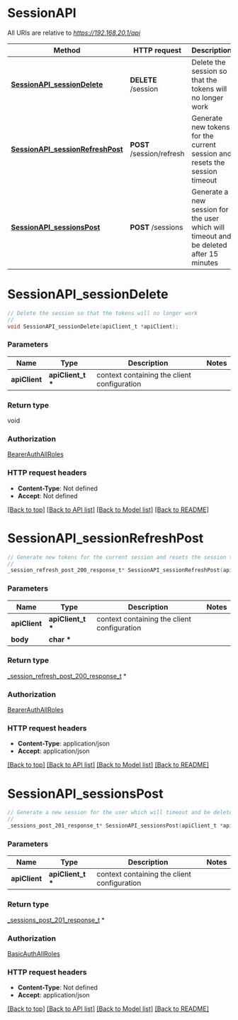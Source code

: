 # SessionAPI

All URIs are relative to *https://192.168.20.1/api*

Method | HTTP request | Description
------------- | ------------- | -------------
[**SessionAPI_sessionDelete**](SessionAPI.md#SessionAPI_sessionDelete) | **DELETE** /session | Delete the session so that the tokens will no longer work
[**SessionAPI_sessionRefreshPost**](SessionAPI.md#SessionAPI_sessionRefreshPost) | **POST** /session/refresh | Generate new tokens for the current session and resets the session timeout
[**SessionAPI_sessionsPost**](SessionAPI.md#SessionAPI_sessionsPost) | **POST** /sessions | Generate a new session for the user which will timeout and be deleted after 15 minutes


# **SessionAPI_sessionDelete**
```c
// Delete the session so that the tokens will no longer work
//
void SessionAPI_sessionDelete(apiClient_t *apiClient);
```

### Parameters
Name | Type | Description  | Notes
------------- | ------------- | ------------- | -------------
**apiClient** | **apiClient_t \*** | context containing the client configuration |

### Return type

void

### Authorization

[BearerAuthAllRoles](../README.md#BearerAuthAllRoles)

### HTTP request headers

 - **Content-Type**: Not defined
 - **Accept**: Not defined

[[Back to top]](#) [[Back to API list]](../README.md#documentation-for-api-endpoints) [[Back to Model list]](../README.md#documentation-for-models) [[Back to README]](../README.md)

# **SessionAPI_sessionRefreshPost**
```c
// Generate new tokens for the current session and resets the session timeout
//
_session_refresh_post_200_response_t* SessionAPI_sessionRefreshPost(apiClient_t *apiClient, char * body);
```

### Parameters
Name | Type | Description  | Notes
------------- | ------------- | ------------- | -------------
**apiClient** | **apiClient_t \*** | context containing the client configuration |
**body** | **char \*** |  | 

### Return type

[_session_refresh_post_200_response_t](_session_refresh_post_200_response.md) *


### Authorization

[BearerAuthAllRoles](../README.md#BearerAuthAllRoles)

### HTTP request headers

 - **Content-Type**: application/json
 - **Accept**: application/json

[[Back to top]](#) [[Back to API list]](../README.md#documentation-for-api-endpoints) [[Back to Model list]](../README.md#documentation-for-models) [[Back to README]](../README.md)

# **SessionAPI_sessionsPost**
```c
// Generate a new session for the user which will timeout and be deleted after 15 minutes
//
_sessions_post_201_response_t* SessionAPI_sessionsPost(apiClient_t *apiClient);
```

### Parameters
Name | Type | Description  | Notes
------------- | ------------- | ------------- | -------------
**apiClient** | **apiClient_t \*** | context containing the client configuration |

### Return type

[_sessions_post_201_response_t](_sessions_post_201_response.md) *


### Authorization

[BasicAuthAllRoles](../README.md#BasicAuthAllRoles)

### HTTP request headers

 - **Content-Type**: Not defined
 - **Accept**: application/json

[[Back to top]](#) [[Back to API list]](../README.md#documentation-for-api-endpoints) [[Back to Model list]](../README.md#documentation-for-models) [[Back to README]](../README.md)

